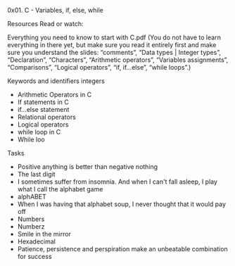 0x01. C - Variables, if, else, while

Resources
Read or watch:

Everything you need to know to start with C.pdf (You do not have to learn everything in there yet, but make sure you read it entirely first and make sure you understand the slides: “comments”, “Data types | Integer types”, “Declaration”, “Characters”, “Arithmetic operators”, “Variables assignments”, “Comparisons”, “Logical operators”, “if, if…else”, “while loops”.)

Keywords and identifiers
integers
* Arithmetic Operators in C
* If statements in C
* if…else statement
* Relational operators
* Logical operators
* while loop in C
* While loo

Tasks
* Positive anything is better than negative nothing
* The last digit
* I sometimes suffer from insomnia. And when I can't fall asleep, I play what I call the alphabet game
* alphABET
* When I was having that alphabet soup, I never thought that it would pay off
*  Numbers
* Numberz
* Smile in the mirror
* Hexadecimal
* Patience, persistence and perspiration make an unbeatable combination for success
